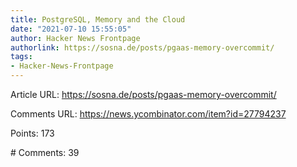 ```yaml
---
title: PostgreSQL, Memory and the Cloud
date: "2021-07-10 15:55:05"
author: Hacker News Frontpage
authorlink: https://sosna.de/posts/pgaas-memory-overcommit/
tags:
- Hacker-News-Frontpage
---
```


<p>Article URL: <a href="https://sosna.de/posts/pgaas-memory-overcommit/">https://sosna.de/posts/pgaas-memory-overcommit/</a></p>
<p>Comments URL: <a href="https://news.ycombinator.com/item?id=27794237">https://news.ycombinator.com/item?id=27794237</a></p>
<p>Points: 173</p>
<p># Comments: 39</p>
